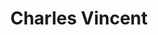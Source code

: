 ---
title : "Charles Vincent"
# full screen navigation
first_name : "Charles"
last_name : "Vincent"
bg_image : "images/backgrounds/timeline.webp"
# animated text loop
occupations:
- "Director"
- "Editor"
- "Numerisator"

# slider background image loop
slider_images:
- "images/slider/cortney.jpg"
- "images/slider/jvc.jpg"


# button
button:
  enable : true
  label : "Contact me"
  link : "#contact"


# custom style
custom_class: "" 
custom_attributes: "" 
custom_css: ""

---